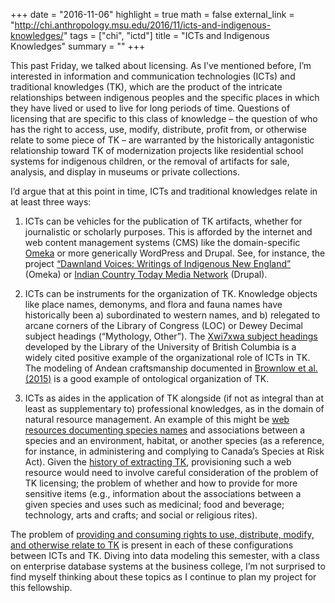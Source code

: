 +++
date = "2016-11-06"
highlight = true
math = false
external_link = "http://chi.anthropology.msu.edu/2016/11/icts-and-indigenous-knowledges/"
tags = ["chi", "ictd"]
title = "ICTs and Indigenous Knowledges"
summary = ""
+++

This past Friday, we talked about licensing. As I’ve mentioned before, I’m interested in information and communication technologies (ICTs) and traditional knowledges (TK), which are the product of the intricate relationships between indigenous peoples and the specific places in which they have lived or used to live for long periods of time. Questions of licensing that are specific to this class of knowledge – the question of who has the right to access, use, modify, distribute, profit from, or otherwise relate to some piece of TK – are warranted by the historically antagonistic relationship toward TK of modernization projects like residential school systems for indigenous children, or the removal of artifacts for sale, analysis, and display in museums or private collections.

I’d argue that at this point in time, ICTs and traditional knowledges relate in at least three ways:

 1. ICTs can be vehicles for the publication of TK artifacts, whether for journalistic or scholarly purposes. This is afforded by the internet and web content management systems (CMS) like the domain-specific [Omeka](http://omeka.org/) or more generically WordPress and Drupal. See, for instance, the project [“Dawnland Voices: Writings of Indigenous New England”](http://indigenousnewengland.com/geolocation/map/browse) (Omeka) or [Indian Country Today Media Network](http://indiancountrytodaymedianetwork.com/) (Drupal).

 2. ICTs can be instruments for the organization of TK. Knowledge objects like place names, demonyms, and flora and fauna names have historically been a) subordinated to western names, and b) relegated to arcane corners of the Library of Congress (LOC) or Dewey Decimal subject headings (“Mythology, Other”). The [Xwi7xwa subject headings](http://xwi7xwa.library.ubc.ca/) developed by the Library of the University of British Columbia is a widely cited positive example of the organizational role of ICTs in TK. The modeling of Andean craftsmanship documented in [Brownlow et al. (2015)](http://dl.acm.org/citation.cfm?doid=2700427) is a good example of ontological organization of TK.

 3. ICTs as aides in the application of TK alongside (if not as integral than at least as supplementary to) professional knowledges, as in the domain of natural resource management. An example of this might be [web resources documenting species names](http://www.mikmawconservation.ca/sar-database/) and associations between a species and an environment, habitat, or another species (as a reference, for instance, in administering and complying to Canada’s Species at Risk Act). Given the [history of extracting TK](http://www.hup.harvard.edu/catalog.php?isbn=9780674025684), provisioning such a web resource would need to involve careful consideration of the problem of TK licensing; the problem of whether and how to provide for more sensitive items (e.g., information about the associations between a given species and uses such as medicinal; food and beverage; technology, arts and crafts; and social or religious rites).
 
The problem of [providing and consuming rights to use, distribute, modify, and otherwise relate to TK](http://www.sfu.ca/ipinch/project-components/community-based-initiatives/special-initiative-traditional-knowledge-licensing-an/) is present in each of these configurations between ICTs and TK. Diving into data modeling this semester, with a class on enterprise database systems at the business college, I’m not surprised to find myself thinking about these topics as I continue to plan my project for this fellowship.
